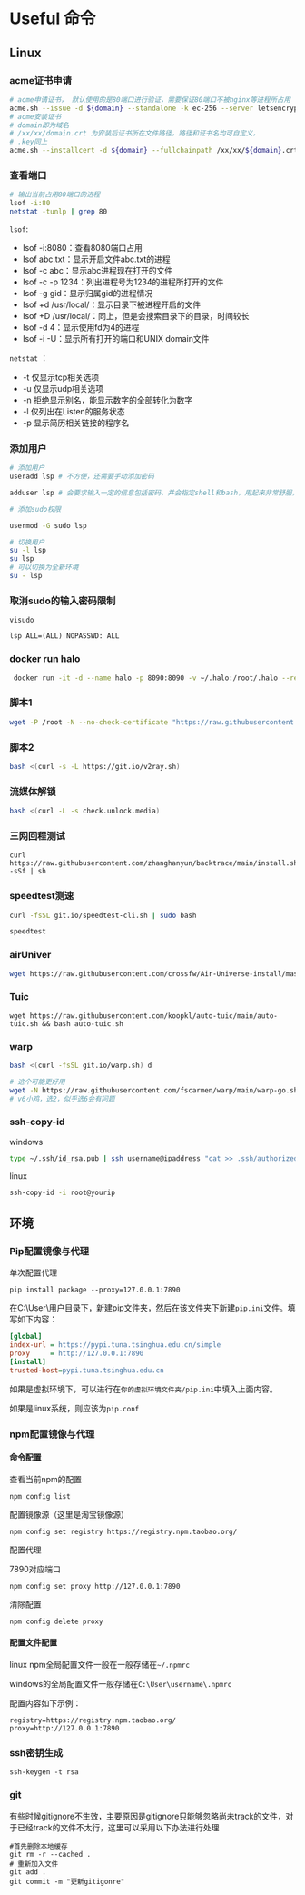 # Useful 命令

## Linux

### acme证书申请

```bash
# acme申请证书， 默认使用的是80端口进行验证，需要保证80端口不被nginx等进程所占用
acme.sh --issue -d ${domain} --standalone -k ec-256 --server letsencrypt
# acme安装证书
# domain即为域名
# /xx/xx/domain.crt 为安装后证书所在文件路径，路径和证书名均可自定义，
# .key同上
acme.sh --installcert -d ${domain} --fullchainpath /xx/xx/${domain}.crt --keypath /xx/xx/${domain}.key --ecc >/dev/null
```

### 查看端口

```bash
# 输出当前占用80端口的进程
lsof -i:80
netstat -tunlp | grep 80
```

`lsof`:

* lsof -i:8080：查看8080端口占用
* lsof abc.txt：显示开启文件abc.txt的进程
* lsof -c abc：显示abc进程现在打开的文件
* lsof -c -p 1234：列出进程号为1234的进程所打开的文件
* lsof -g gid：显示归属gid的进程情况
* lsof +d /usr/local/：显示目录下被进程开启的文件
* lsof +D /usr/local/：同上，但是会搜索目录下的目录，时间较长
* lsof -d 4：显示使用fd为4的进程
* lsof -i -U：显示所有打开的端口和UNIX domain文件


`netstat` ：

* -t 仅显示tcp相关选项
* -u 仅显示udp相关选项
* -n 拒绝显示别名，能显示数字的全部转化为数字
* -l 仅列出在Listen的服务状态
* -p 显示简历相关链接的程序名

### 添加用户

```bash
# 添加用户
useradd lsp # 不方便，还需要手动添加密码

adduser lsp # 会要求输入一定的信息包括密码，并会指定shell和bash，用起来非常舒服，建议这个

# 添加sudo权限

usermod -G sudo lsp

# 切换用户
su -l lsp
su lsp
# 可以切换为全新环境
su - lsp
```



### 取消sudo的输入密码限制

```
visudo

lsp ALL=(ALL) NOPASSWD: ALL
```

### docker run halo
```bash
 docker run -it -d --name halo -p 8090:8090 -v ~/.halo:/root/.halo --restart=always halohub/halo:1.5.4

```



### 脚本1

```bash
wget -P /root -N --no-check-certificate "https://raw.githubusercontent.com/mack-a/v2ray-agent/master/install.sh" && chmod 700 /root/install.sh && /root/install.sh

```
### 脚本2

```bash
bash <(curl -s -L https://git.io/v2ray.sh)
```

### 流媒体解锁

```bash
bash <(curl -L -s check.unlock.media)
```

### 三网回程测试

```shell
curl https://raw.githubusercontent.com/zhanghanyun/backtrace/main/install.sh -sSf | sh
```

### speedtest测速

```bash
curl -fsSL git.io/speedtest-cli.sh | sudo bash

speedtest
```

### airUniver

```bash
wget https://raw.githubusercontent.com/crossfw/Air-Universe-install/master/AirU.sh && bash AirU.sh
```

### Tuic

```shell
wget https://raw.githubusercontent.com/koopkl/auto-tuic/main/auto-tuic.sh && bash auto-tuic.sh
```



### warp

```bash
bash <(curl -fsSL git.io/warp.sh) d

# 这个可能更好用
wget -N https://raw.githubusercontent.com/fscarmen/warp/main/warp-go.sh && bash warp-go.sh
# v6小鸡，选2，似乎选6会有问题

```

### ssh-copy-id

windows

```bash
type ~/.ssh/id_rsa.pub | ssh username@ipaddress "cat >> .ssh/authorized_keys" 
```

linux

```bash
ssh-copy-id -i root@yourip
```


## 环境

### Pip配置镜像与代理

单次配置代理

```
pip install package --proxy=127.0.0.1:7890
```

在C:\User\用户目录下，新建pip文件夹，然后在该文件夹下新建`pip.ini`文件。填写如下内容：

```ini
[global]
index-url = https://pypi.tuna.tsinghua.edu.cn/simple
proxy     = http://127.0.0.1:7890
[install]
trusted-host=pypi.tuna.tsinghua.edu.cn
```

如果是虚拟环境下，可以进行在`你的虚拟环境文件夹/pip.ini`中填入上面内容。

如果是linux系统，则应该为`pip.conf`

### npm配置镜像与代理

#### 命令配置

查看当前npm的配置

```shell
npm config list
```

配置镜像源（这里是淘宝镜像源）

```shell
npm config set registry https://registry.npm.taobao.org/
```

配置代理

7890对应端口

```shell
npm config set proxy http://127.0.0.1:7890
```

清除配置

```shell
npm config delete proxy
```

#### 配置文件配置

linux npm全局配置文件一般在一般存储在`~/.npmrc`

windows的全局配置文件一般存储在`C:\User\username\.npmrc`

配置内容如下示例：

```shell
registry=https://registry.npm.taobao.org/
proxy=http://127.0.0.1:7890
```



### ssh密钥生成

```shell
ssh-keygen -t rsa
```

### git

有些时候gitignore不生效，主要原因是gitignore只能够忽略尚未track的文件，对于已经track的文件不太行，这里可以采用以下办法进行处理

```shell
#首先删除本地缓存
git rm -r --cached .
# 重新加入文件
git add .
git commit -m "更新gitigonre"
```

